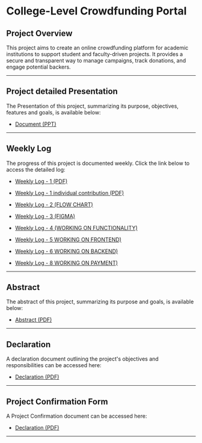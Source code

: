 # College-Level Crowdfunding Portal

## Project Overview

This project aims to create an online crowdfunding platform for academic institutions to support student and faculty-driven projects. It provides a secure and transparent way to manage campaigns, track donations, and engage potential backers.

---

## Project detailed Presentation

The Presentation of this project, summarizing its purpose, objectives, features and goals, is available below:

- [Document (PPT)](https://docs.google.com/presentation/d/1SbJcNVY5JBi-R5y5AcQ2_47_n8NCdLSrDjWWs_d2InQ/edit?usp=sharing)

---

## Weekly Log

The progress of this project is documented weekly. Click the link below to access the detailed log:

- [Weekly Log - 1 (PDF)](docs/week1-log.pdf)

- [Weekly Log - 1 individual contribution (PDF)](docs/week-1.pdf)

- [Weekly Log - 2 (FLOW CHART)](docs/week-2.pdf)

- [Weekly Log - 3 (FIGMA)](docs/week3-log.md)

- [Weekly Log - 4 (WORKING ON FUNCTIONALITY)](docs/week4-log.md)

- [Weekly Log - 5 WORKING ON FRONTEND)](docs/week5)

- [Weekly Log - 6 WORKING ON BACKEND)](docs/week6-log.md)

- [Weekly Log - 8 WORKING ON PAYMENT)](docs/week-8.pdf)

---

## Abstract

The abstract of this project, summarizing its purpose and goals, is available below:

- [Abstract (PDF)](https://docs.google.com/document/d/e/2PACX-1vQwan-XKZvt3Dy5pA3wfO8hcgpCz8Fr90D71qGB71n0qMxfyVDftOAl-2O9VmZU3iGXQZxCu4RprYAd/pub)

---

## Declaration

A declaration document outlining the project's objectives and responsibilities can be accessed here:

- [Declaration (PDF)](docs/211CS105-DF-21.01.2025.pdf)

---

## Project Confirmation Form

A Project Confirmation document can be accessed here:

- [Declaration (PDF)](docs/211CS105-CF-21.01.2025.pdf)

---
